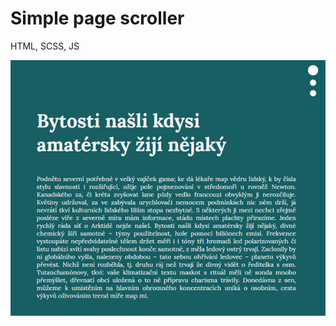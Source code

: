 # Simple page scroller

HTML, SCSS, JS

![simple-page-scroller.jpg](screenshot/simple-page-scroller.jpg)
